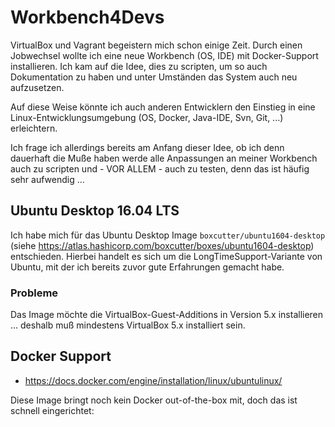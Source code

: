 # Workbench4Devs
VirtualBox und Vagrant begeistern mich schon einige Zeit. Durch einen Jobwechsel wollte ich eine neue Workbench (OS, IDE) mit Docker-Support installieren. Ich kam auf die Idee, dies zu scripten, um so auch Dokumentation zu haben und unter Umständen das System auch neu aufzusetzen. 

Auf diese Weise könnte ich auch anderen Entwicklern den Einstieg in eine Linux-Entwicklungsumgebung (OS, Docker, Java-IDE, Svn, Git, ...) erleichtern.

Ich frage ich allerdings bereits am Anfang dieser Idee, ob ich denn dauerhaft die Muße haben werde alle Anpassungen an meiner Workbench auch zu scripten und - VOR ALLEM - auch zu testen, denn das ist häufig sehr aufwendig ...

## Ubuntu Desktop 16.04 LTS
Ich habe mich für das Ubuntu Desktop Image ``boxcutter/ubuntu1604-desktop`` (siehe  https://atlas.hashicorp.com/boxcutter/boxes/ubuntu1604-desktop) entschieden. Hierbei handelt es sich um die LongTimeSupport-Variante von Ubuntu, mit der ich bereits zuvor gute Erfahrungen gemacht habe.

### Probleme

Das Image möchte die VirtualBox-Guest-Additions in Version 5.x installieren ... deshalb muß mindestens VirtualBox 5.x installiert sein.

## Docker Support
* https://docs.docker.com/engine/installation/linux/ubuntulinux/

Diese Image bringt noch kein Docker out-of-the-box mit, doch das ist schnell eingerichtet:


